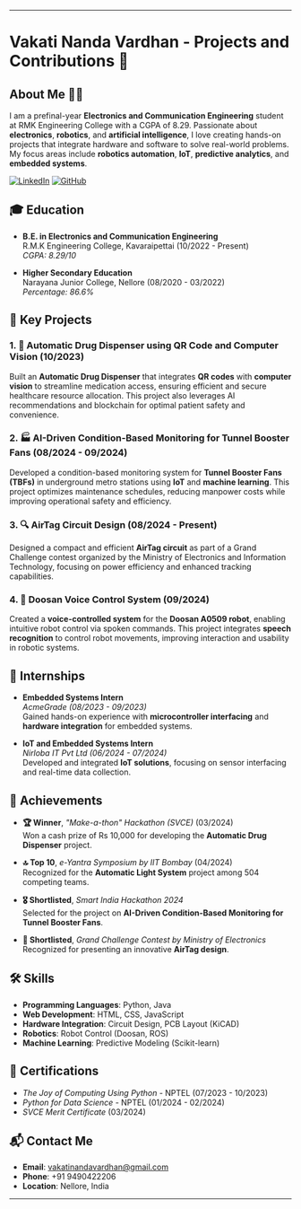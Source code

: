 

---

# Vakati Nanda Vardhan - Projects and Contributions 🚀

## About Me 👨‍💻
I am a prefinal-year **Electronics and Communication Engineering** student at RMK Engineering College with a CGPA of 8.29. Passionate about **electronics**, **robotics**, and **artificial intelligence**, I love creating hands-on projects that integrate hardware and software to solve real-world problems. My focus areas include **robotics automation**, **IoT**, **predictive analytics**, and **embedded systems**.

[![LinkedIn](https://img.shields.io/badge/-LinkedIn-blue)](https://linkedin.com/in/vakati-nanda-vardhan-7639b8262)
[![GitHub](https://img.shields.io/badge/-GitHub-lightgrey)](https://github.com/vakatinandavardhan)

## 🎓 Education
- **B.E. in Electronics and Communication Engineering**  
  R.M.K Engineering College, Kavaraipettai (10/2022 - Present)  
  *CGPA: 8.29/10*

- **Higher Secondary Education**  
  Narayana Junior College, Nellore (08/2020 - 03/2022)  
  *Percentage: 86.6%*

## 🔧 Key Projects

### 1. 💊 Automatic Drug Dispenser using QR Code and Computer Vision (10/2023)
Built an **Automatic Drug Dispenser** that integrates **QR codes** with **computer vision** to streamline medication access, ensuring efficient and secure healthcare resource allocation. This project also leverages AI recommendations and blockchain for optimal patient safety and convenience.

### 2. 🏭 AI-Driven Condition-Based Monitoring for Tunnel Booster Fans (08/2024 - 09/2024)
Developed a condition-based monitoring system for **Tunnel Booster Fans (TBFs)** in underground metro stations using **IoT** and **machine learning**. This project optimizes maintenance schedules, reducing manpower costs while improving operational safety and efficiency.

### 3. 🔍 AirTag Circuit Design (08/2024 - Present)
Designed a compact and efficient **AirTag circuit** as part of a Grand Challenge contest organized by the Ministry of Electronics and Information Technology, focusing on power efficiency and enhanced tracking capabilities.

### 4. 🤖 Doosan Voice Control System (09/2024)
Created a **voice-controlled system** for the **Doosan A0509 robot**, enabling intuitive robot control via spoken commands. This project integrates **speech recognition** to control robot movements, improving interaction and usability in robotic systems.

## 💼 Internships

- **Embedded Systems Intern**  
  *AcmeGrade (08/2023 - 09/2023)*  
  Gained hands-on experience with **microcontroller interfacing** and **hardware integration** for embedded systems.

- **IoT and Embedded Systems Intern**  
  *Nirloba IT Pvt Ltd (06/2024 - 07/2024)*  
  Developed and integrated **IoT solutions**, focusing on sensor interfacing and real-time data collection.

## 🏅 Achievements
- **🏆 Winner**, *"Make-a-thon" Hackathon (SVCE)* (03/2024)  
  Won a cash prize of Rs 10,000 for developing the **Automatic Drug Dispenser** project.

- **🔝 Top 10**, *e-Yantra Symposium by IIT Bombay* (04/2024)  
  Recognized for the **Automatic Light System** project among 504 competing teams.

- **🎖️ Shortlisted**, *Smart India Hackathon 2024*  
  Selected for the project on **AI-Driven Condition-Based Monitoring for Tunnel Booster Fans**.

- **🥇 Shortlisted**, *Grand Challenge Contest by Ministry of Electronics*  
  Recognized for presenting an innovative **AirTag design**.

## 🛠️ Skills
- **Programming Languages**: Python, Java
- **Web Development**: HTML, CSS, JavaScript
- **Hardware Integration**: Circuit Design, PCB Layout (KiCAD)
- **Robotics**: Robot Control (Doosan, ROS)
- **Machine Learning**: Predictive Modeling (Scikit-learn)

## 📜 Certifications
- *The Joy of Computing Using Python* - NPTEL (07/2023 - 10/2023)
- *Python for Data Science* - NPTEL (01/2024 - 02/2024)
- *SVCE Merit Certificate* (03/2024)

## 📬 Contact Me
- **Email**: vakatinandavardhan@gmail.com
- **Phone**: +91 9490422206
- **Location**: Nellore, India

---

